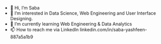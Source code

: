 - 👋 Hi, I’m Saba
- 👀 I’m interested in Data Science, Web Engineering and User Interface Designing.
- 🌱 I’m currently learning Web Engineering & Data Analytics
- 📫 How to reach me via LinkedIn linkedin.com/in/saba-yashfeen-887a5a1b9

<!---
sabay79/sabay79 is a ✨ special ✨ repository because its `README.md` (this file) appears on your GitHub profile.
You can click the Preview link to take a look at your changes.
--->
